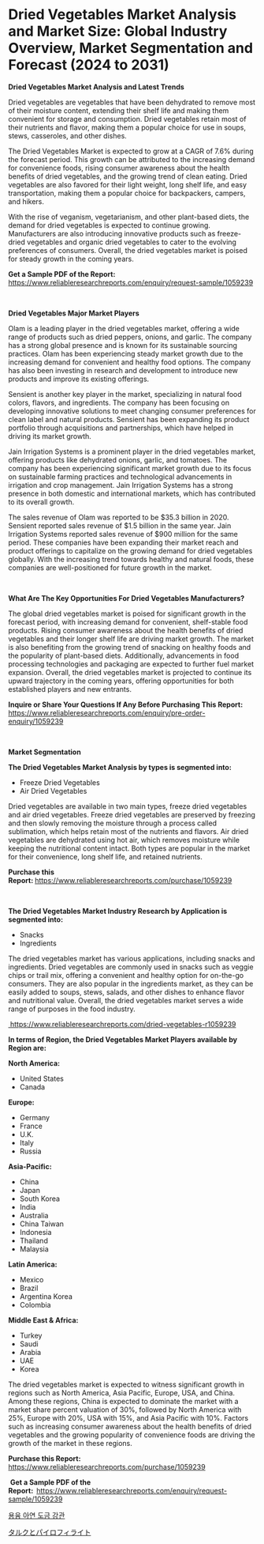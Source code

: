 <p><h1>Dried Vegetables Market Analysis and Market Size: Global Industry Overview, Market Segmentation and Forecast (2024 to 2031)</h1></p><p><strong>Dried Vegetables Market Analysis and Latest Trends</strong></p>
<p><p>Dried vegetables are vegetables that have been dehydrated to remove most of their moisture content, extending their shelf life and making them convenient for storage and consumption. Dried vegetables retain most of their nutrients and flavor, making them a popular choice for use in soups, stews, casseroles, and other dishes.</p><p>The Dried Vegetables Market is expected to grow at a CAGR of 7.6% during the forecast period. This growth can be attributed to the increasing demand for convenience foods, rising consumer awareness about the health benefits of dried vegetables, and the growing trend of clean eating. Dried vegetables are also favored for their light weight, long shelf life, and easy transportation, making them a popular choice for backpackers, campers, and hikers.</p><p>With the rise of veganism, vegetarianism, and other plant-based diets, the demand for dried vegetables is expected to continue growing. Manufacturers are also introducing innovative products such as freeze-dried vegetables and organic dried vegetables to cater to the evolving preferences of consumers. Overall, the dried vegetables market is poised for steady growth in the coming years.</p></p>
<p><strong>Get a Sample PDF of the Report:&nbsp;</strong> <a href="https://www.reliableresearchreports.com/enquiry/request-sample/1059239">https://www.reliableresearchreports.com/enquiry/request-sample/1059239</a></p>
<p>&nbsp;</p>
<p><strong>Dried Vegetables Major Market Players</strong></p>
<p><p> </p><p>Olam is a leading player in the dried vegetables market, offering a wide range of products such as dried peppers, onions, and garlic. The company has a strong global presence and is known for its sustainable sourcing practices. Olam has been experiencing steady market growth due to the increasing demand for convenient and healthy food options. The company has also been investing in research and development to introduce new products and improve its existing offerings.</p><p>Sensient is another key player in the market, specializing in natural food colors, flavors, and ingredients. The company has been focusing on developing innovative solutions to meet changing consumer preferences for clean label and natural products. Sensient has been expanding its product portfolio through acquisitions and partnerships, which have helped in driving its market growth.</p><p>Jain Irrigation Systems is a prominent player in the dried vegetables market, offering products like dehydrated onions, garlic, and tomatoes. The company has been experiencing significant market growth due to its focus on sustainable farming practices and technological advancements in irrigation and crop management. Jain Irrigation Systems has a strong presence in both domestic and international markets, which has contributed to its overall growth.</p><p>The sales revenue of Olam was reported to be $35.3 billion in 2020. Sensient reported sales revenue of $1.5 billion in the same year. Jain Irrigation Systems reported sales revenue of $900 million for the same period. These companies have been expanding their market reach and product offerings to capitalize on the growing demand for dried vegetables globally. With the increasing trend towards healthy and natural foods, these companies are well-positioned for future growth in the market.</p></p>
<p>&nbsp;</p>
<p><strong>What Are The Key Opportunities For Dried Vegetables Manufacturers?</strong></p>
<p><p>The global dried vegetables market is poised for significant growth in the forecast period, with increasing demand for convenient, shelf-stable food products. Rising consumer awareness about the health benefits of dried vegetables and their longer shelf life are driving market growth. The market is also benefiting from the growing trend of snacking on healthy foods and the popularity of plant-based diets. Additionally, advancements in food processing technologies and packaging are expected to further fuel market expansion. Overall, the dried vegetables market is projected to continue its upward trajectory in the coming years, offering opportunities for both established players and new entrants.</p></p>
<p><strong>Inquire or Share Your Questions If Any Before Purchasing This Report:</strong> <a href="https://www.reliableresearchreports.com/enquiry/pre-order-enquiry/1059239">https://www.reliableresearchreports.com/enquiry/pre-order-enquiry/1059239</a></p>
<p>&nbsp;</p>
<p><strong>Market Segmentation</strong></p>
<p><strong>The Dried Vegetables Market Analysis by types is segmented into:</strong></p>
<p><ul><li>Freeze Dried Vegetables</li><li>Air Dried Vegetables</li></ul></p>
<p><p>Dried vegetables are available in two main types, freeze dried vegetables and air dried vegetables. Freeze dried vegetables are preserved by freezing and then slowly removing the moisture through a process called sublimation, which helps retain most of the nutrients and flavors. Air dried vegetables are dehydrated using hot air, which removes moisture while keeping the nutritional content intact. Both types are popular in the market for their convenience, long shelf life, and retained nutrients.</p></p>
<p><strong>Purchase this Report:&nbsp;</strong><a href="https://www.reliableresearchreports.com/purchase/1059239">https://www.reliableresearchreports.com/purchase/1059239</a></p>
<p>&nbsp;</p>
<p><strong>The Dried Vegetables Market Industry Research by Application is segmented into:</strong></p>
<p><ul><li>Snacks</li><li>Ingredients</li></ul></p>
<p><p>The dried vegetables market has various applications, including snacks and ingredients. Dried vegetables are commonly used in snacks such as veggie chips or trail mix, offering a convenient and healthy option for on-the-go consumers. They are also popular in the ingredients market, as they can be easily added to soups, stews, salads, and other dishes to enhance flavor and nutritional value. Overall, the dried vegetables market serves a wide range of purposes in the food industry.</p></p>
<p><a href="https://www.reliableresearchreports.com/dried-vegetables-r1059239">&nbsp;https://www.reliableresearchreports.com/dried-vegetables-r1059239</a></p>
<p><strong>In terms of Region, the Dried Vegetables Market Players available by Region are:</strong></p>
<p>
    <p> <strong> North America: </strong>
        <ul>
            <li>United States</li>
            <li>Canada</li>
        </ul>
        </p> 
    <p> <strong> Europe: </strong>
        <ul>
            <li>Germany</li>
            <li>France</li>
            <li>U.K.</li>
            <li>Italy</li>
            <li>Russia</li>
        </ul>
        </p> 
    <p> <strong> Asia-Pacific: </strong>
        <ul>
            <li>China</li>
            <li>Japan</li>
            <li>South Korea</li>
            <li>India</li>
            <li>Australia</li>
            <li>China Taiwan</li>
            <li>Indonesia</li>
            <li>Thailand</li>
            <li>Malaysia</li>
        </ul>
        </p> 
    <p> <strong> Latin America: </strong>
        <ul>
            <li>Mexico</li>
            <li>Brazil</li>
            <li>Argentina Korea</li>
            <li>Colombia</li>
        </ul>
        </p> 
    <p> <strong> Middle East & Africa: </strong>
        <ul>
            <li>Turkey</li>
            <li>Saudi</li>
            <li>Arabia</li>
            <li>UAE</li>
            <li>Korea</li>
        </ul>
    </p>
    </p>
<p><p>The dried vegetables market is expected to witness significant growth in regions such as North America, Asia Pacific, Europe, USA, and China. Among these regions, China is expected to dominate the market with a market share percent valuation of 30%, followed by North America with 25%, Europe with 20%, USA with 15%, and Asia Pacific with 10%. Factors such as increasing consumer awareness about the health benefits of dried vegetables and the growing popularity of convenience foods are driving the growth of the market in these regions.</p></p>
<p><strong>Purchase this Report: </strong><a href="https://www.reliableresearchreports.com/purchase/1059239">https://www.reliableresearchreports.com/purchase/1059239</a></p>
<p>&nbsp;<strong>Get a Sample PDF of the Report:&nbsp;&nbsp;</strong><a href="https://www.reliableresearchreports.com/enquiry/request-sample/1059239">https://www.reliableresearchreports.com/enquiry/request-sample/1059239</a></p>
<p><strong></strong></p>
<p><p><a href="https://github.com/Howaoole34545/Market-Research-Report-List-1/blob/main/572716216460.md">용융 아연 도금 강관</a></p><p><a href="https://github.com/AaronVargas43/Market-Research-Report-List-1/blob/main/218399917964.md">タルクとパイロフィライト</a></p></p>